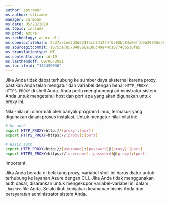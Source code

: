 ```yaml
---
author: sptramer
ms.author: sttramer
manager: carmonm
ms.date: 05/28/2019
ms.topic: include
ms.prod: azure
ms.technology: azure-cli
ms.openlocfilehash: 2c37a51ed3d3d63111cb741224f6592bc84a0effd9b39755ea833455234f5d87
ms.sourcegitcommit: 16753e7a57048868e186c49e44c1877406530fa5
ms.translationtype: MT
ms.contentlocale: id-ID
ms.lasthandoff: 08/06/2021
ms.locfileid: "132439036"
---
```

Jika Anda tidak dapat terhubung ke sumber daya eksternal karena proxy, pastikan Anda telah mengatur dan variabel dengan benar `HTTP_PROXY` `HTTPS_PROXY` di shell Anda. Anda perlu menghubungi administrator sistem Anda untuk mengetahui host dan port apa yang akan digunakan untuk proxy ini.

Nilai-nilai ini dihormati oleh banyak program Linux, termasuk yang digunakan dalam proses instalasi. Untuk mengatur nilai-nilai ini:

```bash
# No auth
export HTTP_PROXY=http://[proxy]:[port]
export HTTPS_PROXY=https://[proxy]:[port]

# Basic auth
export HTTP_PROXY=http://[username]:[password]@[proxy]:[port]
export HTTPS_PROXY=https://[username]:[password]@[proxy]:[port]
```

> [!IMPORTANT]
> Jika Anda berada di belakang proxy, variabel shell ini harus diatur untuk terhubung ke layanan Azure dengan CLI.
> Jika Anda tidak menggunakan auth dasar, disarankan untuk mengekspor variabel-variabel ini dalam `.bashrc` file Anda.
> Selalu ikuti kebijakan keamanan bisnis Anda dan persyaratan administrator sistem Anda.

